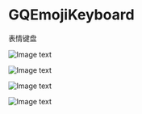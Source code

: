 # GQEmojiKeyboard
表情键盘

![Image text](https://github.com/Y1991/GQEmojiKeyboard/blob/master/GQEmojiKeyboard/1.png)


![Image text](https://github.com/Y1991/GQEmojiKeyboard/blob/master/GQEmojiKeyboard/2.png)


![Image text](https://github.com/Y1991/GQEmojiKeyboard/blob/master/GQEmojiKeyboard/3.png)


![Image text](https://github.com/Y1991/GQEmojiKeyboard/blob/master/GQEmojiKeyboard/4.png)
